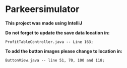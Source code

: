 # Parkeersimulator

**This project was made using IntelliJ**

**Do not forget to update the save data location in:** 

    ProfitTableController.java -- Line 163;
    
**To add the button images please change to location in:**
    
    ButtonView.java -- line 51, 70, 100 and 118;
    
